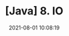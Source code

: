 ---
title: '[Java] 8. IO'
date: 2021-08-01 10:08:19
category: 'Java'
thumbnail: { thumbnailSrc }
draft: false
---